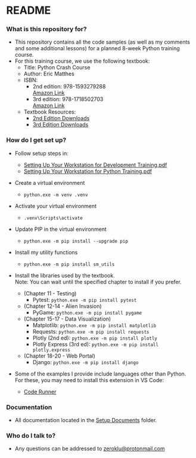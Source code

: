 # README #

### What is this repository for? ###

* This repository contains all the code samples (as well as my comments and 
  some additional lessons) for a planned 8-week Python training course.
* For this training course, we use the following textbook:
    * Title: Python Crash Course
    * Author: Eric Matthes
    * ISBN:
        * 2nd edition: 978-1593279288<br>[Amazon Link](https://www.amazon.com/Python-Crash-Course-Eric-Matthes/dp/1718502702)
        * 3rd edition: 978-1718502703<br>[Amazon Link](https://www.amazon.com/Python-Crash-Course-2nd-Edition/dp/1593279280)
    * Textbook Resources:
        * [2nd Edition Downloads](https://github.com/ehmatthes/pcc_2e/zipball/master/)
        * [3rd Edition Downloads](https://github.com/ehmatthes/pcc_3e/archive/refs/heads/main.zip)

### How do I get set up? ###

* Follow setup steps in:
    * [Setting Up Your Workstation for Development Training.pdf](./00%20-%20Resources/Setup%20Documents/01%20Setting%20Up%20Your%20Workstation%20for%20Development%20Training.pdf)
    * [Setting Up Your Workstation for Python Training.pdf](./00%20-%20Resources/Setup%20Documents/02%20Setting%20Up%20Your%20Workstation%20for%20Python%20Training.pdf)

* Create a virtual environment
    * ```python.exe -m venv .venv``` 
* Activate your virtual environment
    * ```.venv\Scripts\activate```
* Update PIP in the virtual environment
    * ```python.exe -m pip install --upgrade pip```
* Install my utility functions
    * ```python.exe -m pip install sm_utils```
* Install the libraries used by the textbook.<br>Note: You can wait until the specified chapter to install if you prefer.
    * (Chapter 11 - Testing)
        * Pytest: ```python.exe -m pip install pytest```
    * (Chapter 12-14 - Alien Invasion)
        * PyGame: ```python.exe -m pip install pygame```
    * (Chapter 15-17 - Data Visualization)
        * Matplotlib: ```python.exe -m pip install matplotlib```
        * Requests: ```python.exe -m pip install requests```
        * Plotly (2nd ed): ```python.exe -m pip install plotly```
        * Plotly Express (3rd ed): ```python.exe -m pip install plotly.express```
    * (Chapter 18-20 - Web Portal)
        * Django: ```python.exe -m pip install django```
* Some of the examples I provide include languages other than Python.  
  For these, you may need to install this extension in VS Code:
    * [Code Runner](https://marketplace.visualstudio.com/items?itemName=formulahendry.code-runner)

### Documentation ###

* All documentation located in the [Setup Documents](./00%20-%20Resources/Setup%20Documents/) folder.

### Who do I talk to? ###

* Any questions can be addressed to [zeroklu@protonmail.com](mailto:zeroklu@protonmail.com?subject=Python%20Training%20Repository%20Feedback)
